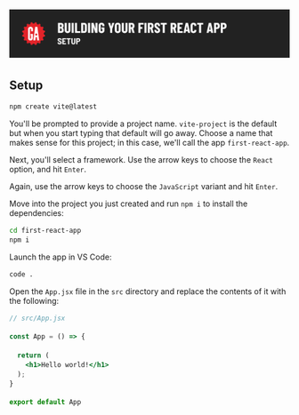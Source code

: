 # ![Building Your First React App - Setup](./assets/hero.png)

## Setup

```bash
npm create vite@latest
```

You'll be prompted to provide a project name. `vite-project` is the default but when you start typing that default will go away. Choose a name that makes sense for this project; in this case, we'll call the app `first-react-app`.

Next, you'll select a framework. Use the arrow keys to choose the `React` option, and hit `Enter`.

Again, use the arrow keys to choose the `JavaScript` variant and hit `Enter`.

Move into the project you just created and run `npm i` to install the dependencies:

```bash
cd first-react-app
npm i
```

Launch the app in VS Code:

```bash
code .
```

Open the `App.jsx` file in the `src` directory and replace the contents of it with the following:

```jsx
// src/App.jsx

const App = () => {

  return (
    <h1>Hello world!</h1>
  );
}

export default App
```

